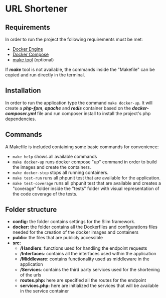 # URL Shortener

## Requirements

In order to run the project the following requirements must be met:

- [Docker Engine](https://docs.docker.com/engine/installation/)
- [Docker Compose](https://docs.docker.com/compose/)
- [make tool](http://www.gnu.org/software/make/) (optional)

If _**make**_ tool is not available, the commands inside the "Makefile" can be copied and run directly in the terminal.
## Installation
In order to run the application type the command `make docker-up`.
It will create a **_php-fpm_**, **_apache_** and **_redis_** container based on the **_docker-composer.yml_** file and run composer install 
to install the project's php dependencies.

## Commands
A Makefile is included containing some basic commands for convenience:
- `make help` shows all available commands
- `make docker-up` runs docker compose "up" command in order to build the images and create the containers.
- `make docker-stop` stops all running containers.
- `make test-run` runs all phpunit test that are available for the application.
- `make test-coverage` runs all phpunit test that are available and creates a "coverage" folder inside the "tests" folder with visual 
representation of the code coverage of the tests.

## Folder structure 

+ **config:** the folder contains settings for the Slim framework.
+ **docker:** the folder contains all the Dockerfiles and configurations files needed for the creation of the docker images and containers  
+ **public:** the files that are publicly accessible 
+ **src:** 
    + **/Handlers**: functions used for handling the endpoint requests
    + **/Interfaces**: contains all the interfaces used within the application
    + **/Middleware**: contains functionality used as middleware in the application 
    + **/Services**: contains the third party services used for the shortening of the urls
    + **routes.php:** here are specified all the routes for the endpoint
    + **services.php:** here are initialized the services that will be available in the service container

